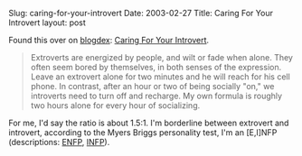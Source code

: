 Slug: caring-for-your-introvert
Date: 2003-02-27
Title: Caring For Your Introvert
layout: post

Found this over on <a href="http://blogdex.media.mit.edu/">blogdex</a>: <a href="http://www.theatlantic.com/issues/2003/03/rauch.htm">Caring For Your Introvert</a>.

<blockquote>Extroverts are energized by people, and wilt or fade when alone. They often seem bored by themselves, in both senses of the expression. Leave an extrovert alone for two minutes and he will reach for his cell phone. In contrast, after an hour or two of being socially &quot;on,&quot; we introverts need to turn off and recharge. My own formula is roughly two hours alone for every hour of socializing.</blockquote>

For me, I&#39;d say the ratio is about 1.5:1. I&#39;m borderline between extrovert and introvert, according to the Myers Briggs personality test, I&#39;m an [E,I]NFP (descriptions: <a href="http://keirsey.com/personality/nfep.html">ENFP</a>, <a href="http://keirsey.com/personality/nfip.html">INFP</a>).
